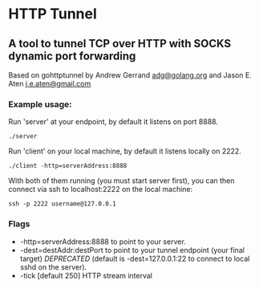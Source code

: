 # HTTP Tunnel

## A tool to tunnel TCP over HTTP with SOCKS dynamic port forwarding

Based on gohttptunnel by Andrew Gerrand <adg@golang.org> and Jason E. Aten <j.e.aten@gmail.com>

### Example usage:

Run 'server' at your endpoint, by default it listens on port 8888.

    ./server

Run 'client' on your local machine, by default it listens locally on 2222.

    ./client -http=serverAddress:8888

With both of them running (you must start server first), you can then
connect via ssh to localhost:2222 on the local machine:

    ssh -p 2222 username@127.0.0.1

### Flags
  * -http=serverAddress:8888 to point to your server.
  * -dest=destAddr:destPort to point to your tunnel endpoint (your final target) _DEPRECATED_
    (default is -dest=127.0.0.1:22 to connect to local sshd on the server).
  * -tick [default 250] HTTP stream interval
